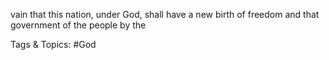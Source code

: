 vain that this nation, 
under God, shall have 
a new birth of freedom 
and that government of 
the people by the 

   Tags & Topics:
   #God